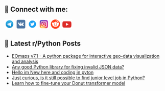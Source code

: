 ## 🔎 Connect with me:
[<img src="https://github.com/bullbesh/bullbesh/blob/main/images/Telegram.png" width="32" height="32" />](https://t.me/bullbesh)
[<img src="https://github.com/bullbesh/bullbesh/blob/main/images/VK.png" width="32" height="32" />](https://vk.com/bullbesh)
[<img src="https://github.com/bullbesh/bullbesh/blob/main/images/Twitter.png" width="32" height="32" />](https://twitter.com/bullbesh1)
[<img src="https://github.com/bullbesh/bullbesh/blob/main/images/Instagram.png" width="32" height="32" />](https://www.instagram.com/bullbesh)
[<img src="https://github.com/bullbesh/bullbesh/blob/main/images/Reddit.png" width="32" height="32" />](https://www.reddit.com/user/bullbesh)
[<img src="https://github.com/bullbesh/bullbesh/blob/main/images/YouTube.png" width="32" height="32" />](https://www.youtube.com/channel/UCtfjRs6uzgq5mfm8S06WTcg)

## 📕 Latest r/Python Posts
<!-- BLOG-POST-LIST:START -->
- [EOmaps v7.1 - A python package for interactive geo-data visualization and analysis](https://www.reddit.com/r/Python/comments/16aiqd1/eomaps_v71_a_python_package_for_interactive/)
- [Any good Python library for fixing invalid JSON data?](https://www.reddit.com/r/Python/comments/16ai2qx/any_good_python_library_for_fixing_invalid_json/)
- [Hello im New here and coding in pyton](https://www.reddit.com/r/Python/comments/16ai0gt/hello_im_new_here_and_coding_in_pyton/)
- [Just curious, is it still possible to find junior level job in Python?](https://www.reddit.com/r/Python/comments/16ahgpe/just_curious_is_it_still_possible_to_find_junior/)
- [Learn how to fine-tune your Donut transformer model](https://www.reddit.com/r/Python/comments/16agxp7/learn_how_to_finetune_your_donut_transformer_model/)
<!-- BLOG-POST-LIST:END -->
